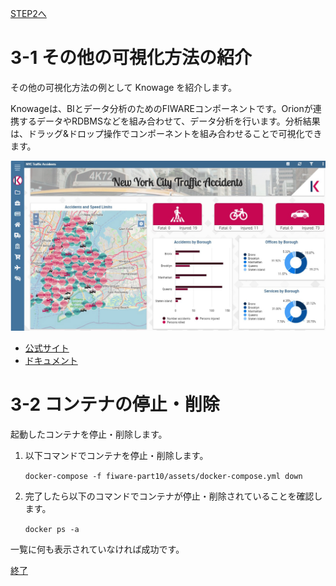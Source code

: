 [STEP2へ](step2.md)

# 3-1 その他の可視化方法の紹介

その他の可視化方法の例として Knowage を紹介します。

Knowageは、BIとデータ分析のためのFIWAREコンポーネントです。Orionが連携するデータやRDBMSなどを組み合わせて、データ分析を行います。分析結果は、ドラッグ&ドロップ操作でコンポーネントを組み合わせることで可視化できます。

![knowage](./assets/10-21.png)

- [公式サイト](https://www.knowage-suite.com/site/)
- [ドキュメント](https://knowage.readthedocs.io/en/latest/)

# 3-2 コンテナの停止・削除
起動したコンテナを停止・削除します。

1. 以下コマンドでコンテナを停止・削除します。

   `docker-compose -f fiware-part10/assets/docker-compose.yml down`

2. 完了したら以下のコマンドでコンテナが停止・削除されていることを確認します。

   `docker ps -a`

一覧に何も表示されていなければ成功です。

[終了](./finish.md)
